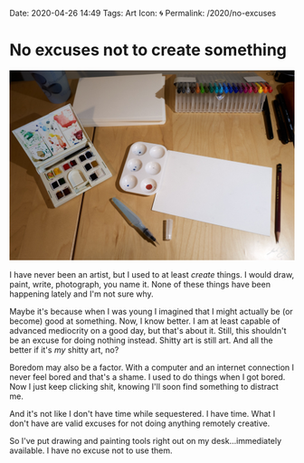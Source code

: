 Date: 2020-04-26 14:49
Tags: Art
Icon: 🌀
Permalink: /2020/no-excuses

# No excuses not to create something

![Tools at the ready...unused](/_img/2020/2020-04-26_watercolor-tools.jpg)

I have never been an artist, but I used to at least _create_ things. I would draw, paint, write, photograph, you name it. None of these things have been happening lately and I'm not sure why.

Maybe it's because when I was young I imagined that I might actually be (or become) good at something. Now, I know better. I am at least capable of advanced mediocrity on a good day, but that's about it. Still, this shouldn't be an excuse for doing nothing instead. Shitty art is still art. And all the better if it's _my_ shitty art, no?

Boredom may also be a factor. With a computer and an internet connection I never feel bored and that's a shame. I used to do things when I got bored. Now I just keep clicking shit, knowing I'll soon find something to distract me.

And it's not like I don't have time while sequestered. I have time. What I don't have are valid excuses for not doing anything remotely creative.

So I've put drawing and painting tools right out on my desk...immediately available. I have no excuse not to use them.

